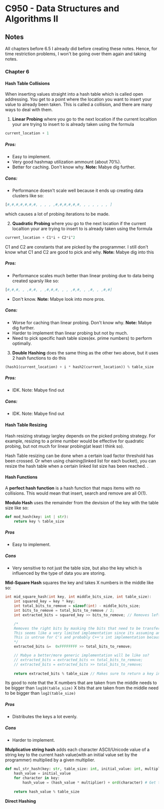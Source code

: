 # C950 - Data Structures and Algorithms II

## Notes

All chapters before 6.5 I already did before creating these notes. Hence, for time restriction problems, I won't be going over them again and taking notes.

### Chapter 6

#### Hash Table Collisions

When inserting values straight into a hash table which is called open addressing.
You get to a point where the location you want to insert your value to already been taken.
This is called a collision, and there are many ways to deal with them.
1. **Linear Probing** where you go to the next location if the current localtion your are trying to insert to is already taken using the formula 
```python
current_location + 1
```

##### Pros:

- Easy to implement.
- Very good hashmap utilization ammount (about 70%).
- Better for caching. Don't know why. **Note:** Mabye dig further.
##### Cons:

- Performance doesn't scale well because it ends up creating data clusters like so:
```python
[#,#,#,#,#,#,#, , , , ,#,#,#,#,#,#, , , , , , , ]
```
which causes a lot of probing iterations to be made.

2. **Quadratic Probing** where you go to the next location if the current localtion your are trying to insert to is already taken using the formula 
```python
current_location + C1*i + C2*i^2
```
C1 and C2 are constants that are picked by the programmer.
I still don't know what C1 and C2 are good to pick and why.
**Note:** Mabye dig into this

##### Pros:

- Performance scales much better than linear probing due to data being created sparsly like so:
```python
[#,#,#, , ,#,#, , ,#,#,#, , , ,#,#, , ,#, , ,#,#]
````
- Don't know. **Note:** Mabye look into more pros.

##### Cons:

- Worse for caching than linear probing. Don't know why. **Note:** Mabye dig further.
- Harder to implement than linear probing but not by much.
- Need to pick specific hash table sizes(ex. prime numbers) to perform optimally.

3. **Double Hashing** does the same thing as the other two above, but it uses 2 hash functions to do this
```python
(hash1(current_location) + i * hash2(current_location)) % table_size
```

##### Pros:

- IDK. Note: Mabye find out

##### Cons:

- IDK. Note: Mabye find out

#### Hash Table Resizing

Hash resizing stratagy largley depends on the picked probing strategy.
For example, resizing to a prime number would be effective for quadratic probing, but not much for linear probing(at least I think so).

Hash Table resizing can be done when a certain load factor threshold has been crossed.
Or when using chaining(linked list for each bucket), you can resize the hash table when a certain linked list size has been reached.
.

#### Hash Functions

A **perfect hash function** is a hash function that maps items with no collisions.
This would mean that insert, search and remove are all O(1).

**Modulo Hash** uses the remainder from the devision of the key with the table size like so:
```python
def mod_hash(key: int | str):
    return key % table_size
```

##### Pros

- Easy to implement.

##### Cons

- Very sensitive to not just the table size, but also the key which is influenced by the type of data you are storing.

**Mid-Square Hash** squares the key and takes X numbers in the middle like so:
```C
int mid_square_hash(int key, int middle_bits_size, int table_size):
    int squared_key = key * key;
    int total_bits_to_remove = sizeof(int) - middle_bits_size;
    int bits_to_remove = total_bits_to_remove / 2;
    int extracted_bits = squared_key >> bits_to_remove; // Removes left bits of the squared key by shifting right.

    /*
    Removes the right bits by masking the bits that need to be transfered.
    This seems like a very limited implementation since its assuming an int is always 32 bits.
    This is untrue for C's and probably C++'s int implementation because int's size is depended on the architecture the code is compiled to.
    */
    extracted_bits &=  0xFFFFFFFF >> total_bits_to_remove; 

    // Mabye a better/more generic implementation will be like so?
    // extracted_bits = extracted_bits << total_bits_to_remove;
    // extracted_bits = extracted_bits >> total_bits_to_remove;
    
    return extracted_bits % table_size // Makes sure to return a key in the table range.
```
Its good to note that the X numbers that are taken from the middle needs to be bigger than `log10(table_size)`
X bits that are taken from the middle need to be bigger than `log2(table_size)`

##### Pros

- Distributes the keys a lot evenly.

##### Cons

- Harder to implement.

**Mulplicative string hash** adds each character ASCII/Unicode value of a string key to the current hash value(with an initial value set by the programmer) multiplied by a given multiplier.
```python
def mul_str_hash(key: str, table_size: int, initial_value: int, multiplier: int):
    hash_value = initial_value
    for character in key:
        hash_value = (hash_value * multiplier) + ord(character) # Get the ASCII/Unicode value
        
    return hash_value % table_size
```

**Direct Hashing**

